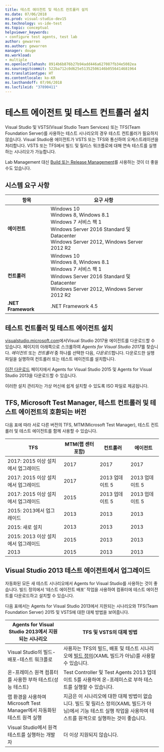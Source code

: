 ```yaml
---
title: 테스트 에이전트 및 테스트 컨트롤러 설치
ms.date: 07/06/2018
ms.prod: visual-studio-dev15
ms.technology: vs-ide-test
ms.topic: conceptual
helpviewer_keywords:
- configure test agents, test lab
author: gewarren
ms.author: gewarren
manager: douge
ms.workload:
- multiple
ms.openlocfilehash: 8914b6b876b27b94add446a627087fb34e5082ea
ms.sourcegitcommit: 522ba712c0d625e51352506146b0556414681964
ms.translationtype: HT
ms.contentlocale: ko-KR
ms.lasthandoff: 07/06/2018
ms.locfileid: "37890411"
---
```

# <a name="install-test-agents-and-test-controllers"></a>테스트 에이전트 및 테스트 컨트롤러 설치

Visual Studio 및 VSTS(Visual Studio Team Services) 또는 TFS(Team Foundation Server)를 사용하는 테스트 시나리오의 경우 테스트 컨트롤러가 필요하지 않습니다. Visual Studio용 에이전트가 VSTS 또는 TFS와 통신하여 오케스트레이션을 처리합니다. VSTS 또는 TFS에서 빌드 및 릴리스 워크플로에 대해 연속 테스트를 실행하는 시나리오가 가능합니다.

Lab Management 대신 [Build 또는 Release Management](use-build-or-rm-instead-of-lab-management.md)를 사용하는 것이 더 좋을 수도 있습니다.

## <a name="system-requirements"></a>시스템 요구 사항

| 항목 | 요구 사항 |
| ---- | ------------ |
| **에이전트** | Windows 10<br />Windows 8, Windows 8.1<br />Windows 7 서비스 팩 1<br />Windows Server 2016 Standard 및 Datacenter<br />Windows Server 2012, Windows Server 2012 R2 |
| **컨트롤러** | Windows 10<br />Windows 8, Windows 8.1<br />Windows 7 서비스 팩 1<br />Windows Server 2016 Standard 및 Datacenter<br />Windows Server 2012, Windows Server 2012 R2 |
| **.NET Framework** | .NET Framework 4.5 |

## <a name="install-the-test-controller-and-test-agents"></a>테스트 컨트롤러 및 테스트 에이전트 설치

[visualstudio.microsoft.com](https://visualstudio.microsoft.com/downloads/?q=agents)에서Visual Studio 2017용 에이전트를 다운로드할 수 있습니다. 페이지의 아래쪽으로 스크롤하여 *Agents for Visual Studio 2017*를 찾습니다. *에이전트* 또는 *컨트롤러* 중 하나를 선택한 다음, *다운로드*합니다. 다운로드한 실행 파일을 실행하여 컨트롤러 또는 테스트 에이전트를 설치합니다.

[이전 다운로드](https://visualstudio.microsoft.com/vs/older-downloads/) 페이지에서 Agents for Visual Studio 2015 및 Agents for Visual Studio 2013을 다운로드할 수 있습니다.

이러한 설치 관리자는 가상 머신에 쉽게 설치할 수 있도록 ISO 파일로 제공됩니다.

## <a name="compatible-versions-of-tfs-microsoft-test-manager-the-test-controller-and-test-agent"></a>TFS, Microsoft Test Manager, 테스트 컨트롤러 및 테스트 에이전트의 호환되는 버전

다음 표에 따라 서로 다른 버전의 TFS, MTM(Microsoft Test Manager), 테스트 컨트롤러 및 테스트 에이전트를 함께 사용할 수 있습니다.

| TFS | MTM(랩 센터 포함) | 컨트롤러 | 에이전트 |
| --- | -------------------------------------- | ---------- | ----- |
| 2017: 2015 이상 설치에서 업그레이드 | 2017 | 2017 | 2017 |
| 2017: 2015 이상 설치에서 업그레이드 | 2017 | 2013 업데이트 5 | 2013 업데이트 5 |
| 2017: 2015 이상 설치에서 업그레이드 | 2015 | 2013 업데이트 5 | 2013 업데이트 5 |
| 2015: 2013에서 업그레이드 | 2013 | 2013 |2013 |
| 2015: 새로 설치 | 2013 | 2013 | 2013 |
| 2015: 2013 이상 설치에서 업그레이드 | 2015 | 2013 | 2013 |
| 2013 | 2015 | 2013 | 2013 |

## <a name="upgrade-from-visual-studio-2013-test-agents"></a>Visual Studio 2013 테스트 에이전트에서 업그레이드

자동화된 모든 새 테스트 시나리오에서 Agents for Visual Studio를 사용하는 것이 좋습니다. 빌드 정의에서 ‘테스트 에이전트 배포’ 작업을 사용하여 컴퓨터에 테스트 에이전트를 다운로드하고 설치할 수 있습니다.

다음 표에서는 Agents for Visual Studio 2013에서 지원되는 시나리오와 TFS(Team Foundation Server) 2015 및 VSTS에 대한 대체 방법을 보여줍니다.

| Agents for Visual Studio 2013에서 지원되는 시나리오 | TFS 및 VSTS의 대체 방법 |
| --- | --- |
| Visual Studio의 빌드-배포-테스트 워크플로 | 사용자는 TFS의 빌드, 배포 및 테스트 시나리오에 [빌드 정의](/vsts/build-release/)(XAML 빌드가 아님)를 사용할 수 있습니다. |
| 온-프레미스 원격 컴퓨터를 사용한 부하 테스트(성능 테스트) | Test Controller 및 Test Agents 2013 업데이트 5를 사용하여 온-프레미스로 부하 테스트를 실행할 수 있습니다. |
| 랩 환경을 사용하여 Microsoft Test Manager에서 자동화된 테스트 원격 실행 | 지금은 이 시나리오에 대한 대체 방법이 없습니다. 빌드 및 릴리스 정의(XAML 빌드가 아님)에서 기능 테스트 실행 작업을 사용하여 테스트를 원격으로 실행하는 것이 좋습니다. |
| Visual Studio에서 원격 테스트를 실행하는 개발자 | 더 이상 지원되지 않습니다. |

